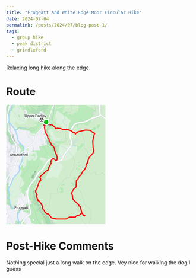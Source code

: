 ```yaml
---
title: "Froggatt and White Edge Moor Circular Hike"
date: 2024-07-04
permalink: /posts/2024/07/blog-post-1/
tags:
  - group hike
  - peak district
  - grindleford
---
```


Relaxing long hike along the edge

Route
======
<img src="/images/froggatt.png">

Post-Hike Comments
======
Nothing special just a long walk on the edge. Vey nice for walking the dog I guess